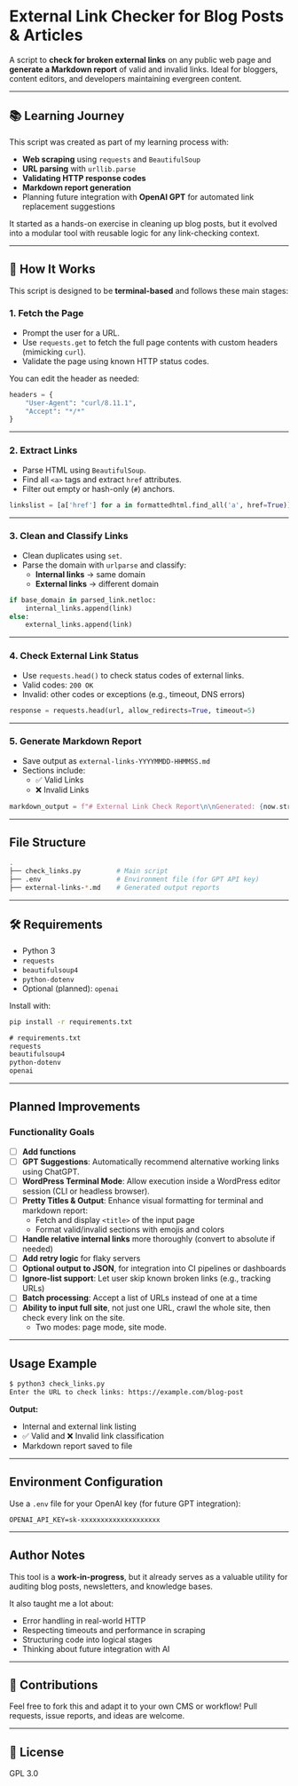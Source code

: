 # External Link Checker for Blog Posts & Articles

A script to **check for broken external links** on any public web page and **generate a Markdown report** of valid and invalid links. Ideal for bloggers, content editors, and developers maintaining evergreen content.

---

## 📚 Learning Journey

This script was created as part of my learning process with:

- **Web scraping** using `requests` and `BeautifulSoup`
- **URL parsing** with `urllib.parse`
- **Validating HTTP response codes**
- **Markdown report generation**
- Planning future integration with **OpenAI GPT** for automated link replacement suggestions

It started as a hands-on exercise in cleaning up blog posts, but it evolved into a modular tool with reusable logic for any link-checking context.

---

## 🧠 How It Works

This script is designed to be **terminal-based** and follows these main stages:

### 1. Fetch the Page

- Prompt the user for a URL.
- Use `requests.get` to fetch the full page contents with custom headers (mimicking `curl`).
- Validate the page using known HTTP status codes.

You can edit the header as needed:
```python
headers = {
    "User-Agent": "curl/8.11.1",
    "Accept": "*/*"
}
```

---

### 2. Extract Links

- Parse HTML using `BeautifulSoup`.
- Find all `<a>` tags and extract `href` attributes.
- Filter out empty or hash-only (`#`) anchors.

```python
linkslist = [a['href'] for a in formattedhtml.find_all('a', href=True)]
```

---

### 3. Clean and Classify Links

- Clean duplicates using `set`.
- Parse the domain with `urlparse` and classify:
  - **Internal links** → same domain
  - **External links** → different domain

```python
if base_domain in parsed_link.netloc:
    internal_links.append(link)
else:
    external_links.append(link)
```

---

### 4. Check External Link Status

- Use `requests.head()` to check status codes of external links.
- Valid codes: `200 OK`
- Invalid: other codes or exceptions (e.g., timeout, DNS errors)

```python
response = requests.head(url, allow_redirects=True, timeout=5)
```

---

### 5. Generate Markdown Report

- Save output as `external-links-YYYYMMDD-HHMMSS.md`
- Sections include:
  - ✅ Valid Links
  - ❌ Invalid Links

```python
markdown_output = f"# External Link Check Report\n\nGenerated: {now.strftime('%Y-%m-%d %H:%M:%S')}\n\n"
```

---

## File Structure

```bash
.
├── check_links.py         # Main script
├── .env                   # Environment file (for GPT API key)
├── external-links-*.md    # Generated output reports
```

---

## 🛠️ Requirements

- Python 3
- `requests`
- `beautifulsoup4`
- `python-dotenv`
- Optional (planned): `openai`

Install with:

```bash
pip install -r requirements.txt
```

```txt
# requirements.txt
requests
beautifulsoup4
python-dotenv
openai
```

---

## Planned Improvements

### Functionality Goals

- [ ] **Add functions**
- [ ] **GPT Suggestions**: Automatically recommend alternative working links using ChatGPT.
- [ ] **WordPress Terminal Mode**: Allow execution inside a WordPress editor session (CLI or headless browser).
- [ ] **Pretty Titles & Output**: Enhance visual formatting for terminal and markdown report:
  - Fetch and display `<title>` of the input page
  - Format valid/invalid sections with emojis and colors
- [ ] **Handle relative internal links** more thoroughly (convert to absolute if needed)
- [ ] **Add retry logic** for flaky servers
- [ ] **Optional output to JSON**, for integration into CI pipelines or dashboards
- [ ] **Ignore-list support**: Let user skip known broken links (e.g., tracking URLs)
- [ ] **Batch processing**: Accept a list of URLs instead of one at a time
- [ ] **Ability to input full site**, not just one URL, crawl the whole site, then check every link on the site.
  - Two modes: page mode, site mode.

---

## Usage Example

```bash
$ python3 check_links.py
Enter the URL to check links: https://example.com/blog-post
```

**Output:**

- Internal and external link listing
- ✅ Valid and ❌ Invalid link classification
- Markdown report saved to file

---

## Environment Configuration

Use a `.env` file for your OpenAI key (for future GPT integration):

```env
OPENAI_API_KEY=sk-xxxxxxxxxxxxxxxxxxxx
```

---

## Author Notes

This tool is a **work-in-progress**, but it already serves as a valuable utility for auditing blog posts, newsletters, and knowledge bases.

It also taught me a lot about:

- Error handling in real-world HTTP
- Respecting timeouts and performance in scraping
- Structuring code into logical stages
- Thinking about future integration with AI

---

## 🤝 Contributions

Feel free to fork this and adapt it to your own CMS or workflow! Pull requests, issue reports, and ideas are welcome.

---

## 📄 License

GPL 3.0

